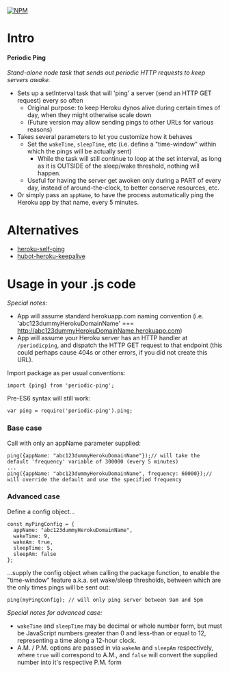 [![NPM](https://nodei.co/npm/periodic-ping.png?downloads=true&downloadRank=true&stars=true)](https://nodei.co/npm/periodic-ping/)

# Intro

#### Periodic Ping
_Stand-alone node task that sends out periodic HTTP requests to keep servers awake._

- Sets up a setInterval task that will 'ping' a server (send an HTTP GET request) every so often
    - Original purpose: to keep Heroku dynos alive during certain times of day, when they might otherwise scale down
    - (Future version may allow sending pings to other URLs for various reasons)
- Takes several parameters to let you customize how it behaves
    - Set the `wakeTime`, `sleepTime`, etc (i.e. define a "time-window" within which the pings will be actually sent)
        - While the task will still continue to loop at the set interval, as long as it is OUTSIDE of the sleep/wake threshold, nothing will happen.
    - Useful for having the server get awoken only during a PART of every day, instead of around-the-clock, to better conserve resources, etc.
- Or simply pass an `appName`, to have the process automatically ping the Heroku app by that name, every 5 minutes.


# Alternatives

- [heroku-self-ping](https://www.npmjs.com/package/heroku-self-ping)
- [hubot-heroku-keepalive](https://www.npmjs.com/package/hubot-heroku-keepalive)

# Usage in your .js code

_Special notes:_

- App will assume standard herokuapp.com naming convention (i.e. 'abc123dummyHerokuDomainName' === http://abc123dummyHerokuDomainName.herokuapp.com)
- App will assume your Heroku server has an HTTP handler at `/periodicping`, and dispatch the HTTP GET request to that endpoint (this could perhaps cause 404s or other errors, if you did not create this URL).

Import package as per usual conventions:
```JS
import {ping} from 'periodic-ping';
```

Pre-ES6 syntax will still work:
```JS
var ping = require('periodic-ping').ping;
```

### Base case
Call with only an appName parameter supplied:
```JS
ping({appName: "abc123dummyHerokuDomainName"});// will take the default 'frequency' variable of 300000 (every 5 minutes)
...
ping({appName: "abc123dummyHerokuDomainName", frequency: 60000});// will override the default and use the specified frequency
```

### Advanced case
Define a config object...
```JS
const myPingConfig = {
  appName: "abc123dummyHerokuDomainName",
  wakeTime: 9,
  wakeAm: true,
  sleepTime: 5,
  sleepAm: false
};
```

...supply the config object when calling the package function, to enable the "time-window" feature a.k.a. set wake/sleep thresholds, between which are the only times pings will be sent out:
```JS
ping(myPingConfig); // will only ping server between 9am and 5pm
```
_Special notes for advanced case:_

- `wakeTime` and `sleepTime` may be decimal or whole number form, but must be JavaScript numbers greater than 0 and less-than or equal to 12, representing a time along a 12-hour clock.
- A.M. / P.M. options are passed in via `wakeAm` and `sleepAm` respectively, where `true` will correspond to A.M., and `false` will convert the supplied number into it's respective P.M. form

